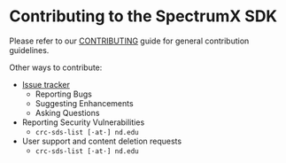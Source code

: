 # Contributing to the SpectrumX SDK

Please refer to our
[CONTRIBUTING](https://github.com/lucaspar/sds-code/blob/master/contributing.md) guide
for general contribution guidelines.

Other ways to contribute:

+ [Issue tracker](https://github.com/spectrumx/sds-code/issues/new/choose)
    + Reporting Bugs
    + Suggesting Enhancements
    + Asking Questions
+ Reporting Security Vulnerabilities
    + `crc-sds-list [·at·] nd.edu`
+ User support and content deletion requests
    + `crc-sds-list [·at·] nd.edu`
